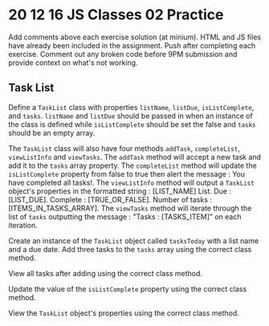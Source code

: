 # 20 12 16 JS Classes 02 Practice

Add comments above each exercise solution (at minium). HTML and JS files have already been included in the assignment. Push after completing each exercise. Comment out any broken code before 9PM submission and provide context on what's not working. 

## Task List 
Define a `TaskList` class with properties `listName`, `listDue`, `isListComplete`, and `tasks`. `listName` and `listDue` should be passed in when an instance of the class is defined while `isListComplete` should be set the false and `tasks` should be an empty array.

The `TaskList` class will also have four methods `addTask`, `completeList`, `viewListInfo` and `viewTasks`. The `addTask` method will accept a new task and add it to the `tasks` array property. The `completeList` method will update the `isListComplete` property from false to true then alert the message : You have completed all tasks!. The `viewListInfo` method will output a `TaskList` object's properties in the formatted string : [LIST_NAME] List. Due : [LIST_DUE]. Complete : [TRUE_OR_FALSE]. Number of tasks : [ITEMS_IN_TASKS_ARRAY]. The `viewTasks` method will iterate through the list of `tasks` outputting the message : "Tasks : [TASKS_ITEM]" on each iteration.

Create an instance of the `TaskList` object called `tasksToday` with a list name and a due date. Add three tasks to the `tasks` array using the correct class method. 

View all tasks after adding using the correct class method. 

Update the value of the `isListComplete` property using the correct class method.

View the `TaskList` object's properties using the correct class method. 